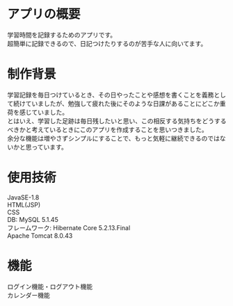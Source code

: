 # アプリの概要
学習時間を記録するためのアプリです。  
超簡単に記録できるので、日記つけたりするのが苦手な人に向いてます。
# 制作背景  
学習記録を毎日つけているとき、その日やったことや感想を書くことを義務として続けていましたが、勉強して疲れた後にそのような日課があることにどこか重荷を感じていました。  
とはいえ、学習した足跡は毎日残したいと思い、この相反する気持ちをどうするべきかと考えているときにこのアプリを作成することを思いつきました。  
余分な機能は増やさずシンプルにすることで、もっと気軽に継続できるのではないかと思っています。  
# 使用技術  
JavaSE-1.8  
HTML(JSP)  
CSS  
DB: MySQL 5.1.45  
フレームワーク: Hibernate Core 5.2.13.Final  
Apache Tomcat 8.0.43  
# 機能  
ログイン機能・ログアウト機能  
カレンダー機能
